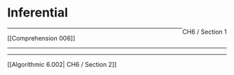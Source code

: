# Inferential 
<span style="float: right">CH6 / Section 1</span>
<hr>
[[Comprehension 006]]
<hr>

<hr>
[[Algorithmic 6.002| CH6 / Section 2]]
